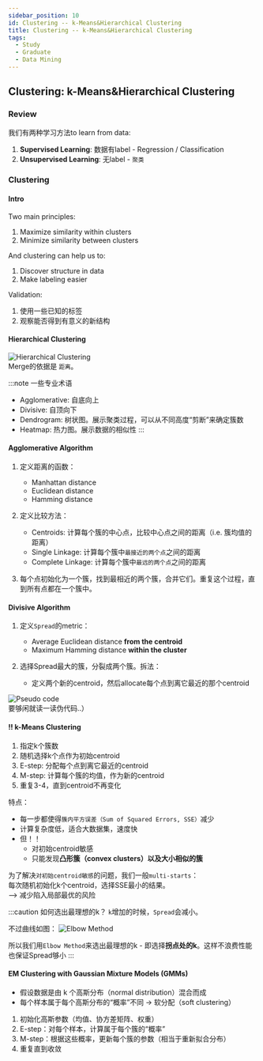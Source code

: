 ```yaml
---
sidebar_position: 10
id: Clustering -- k-Means&Hierarchical Clustering
title: Clustering -- k-Means&Hierarchical Clustering
tags:
  - Study
  - Graduate
  - Data Mining
---
```



## Clustering: k-Means&Hierarchical Clustering

### Review

我们有两种学习方法to learn from data:
1. **Supervised Learning**: 数据有label - Regression / Classification
2. **Unsupervised Learning**: 无label - `聚类`


### Clustering

#### Intro

Two main principles:
1. Maximize similarity within clusters
2. Minimize similarity between clusters

And clustering can help us to:
1. Discover structure in data
2. Make labeling easier

Validation:
1. 使用一些已知的标签
2. 观察能否得到有意义的新结构


#### Hierarchical Clustering
![Hierarchical Clustering](https://jcqn.oss-cn-beijing.aliyuncs.com/img_blog/514DM/514DM_25.png)  
Merge的依据是 `距离`。

:::note 一些专业术语
- Agglomerative: 自底向上
- Divisive: 自顶向下
- Dendrogram: 树状图。展示聚类过程，可以从不同高度“剪断”来确定簇数
- Heatmap: 热力图。展示数据的相似性
:::

#### Agglomerative Algorithm
1. 定义距离的函数：
    - Manhattan distance
    - Euclidean distance
    - Hamming distance

2. 定义比较方法：
    - Centroids: 计算每个簇的中心点，比较中心点之间的距离（i.e. 簇均值的距离）
    - Single Linkage: 计算每个簇中`最接近的两个点`之间的距离
    - Complete Linkage: 计算每个簇中`最远的两个点`之间的距离

3. 每个点初始化为一个簇，找到最相近的两个簇，合并它们。重复这个过程，直到所有点都在一个簇中。


#### Divisive Algorithm
1. 定义`Spread`的metric：
    - Average Euclidean distance **from the centroid**
    - Maximum Hamming distance **within the cluster**

2. 选择Spread最大的簇，分裂成两个簇。拆法：
    - 定义两个新的centroid，然后allocate每个点到离它最近的那个centroid

![Pseudo code](https://jcqn.oss-cn-beijing.aliyuncs.com/img_blog/514DM/514DM_26.png)  
要够闲就读一读伪代码..）


#### !! k-Means Clustering

1. 指定k个簇数
2. 随机选择k个点作为初始centroid
3. E-step: 分配每个点到离它最近的centroid
4. M-step: 计算每个簇的均值，作为新的centroid
5. 重复3-4，直到centroid不再变化

特点：
- 每一步都使得`簇内平方误差（Sum of Squared Errors, SSE）`减少
- 计算复杂度低，适合大数据集，速度快
- 但！！
    - 对初始centroid敏感
    - 只能发现**凸形簇（convex clusters）**以及**大小相似的簇**

为了解决`对初始centroid敏感`的问题，我们一般`multi-starts`：  
每次随机初始化k个centroid，选择SSE最小的结果。  
--> 减少陷入局部最优的风险

:::caution 如何选出最理想的k？
`k`增加的时候，`Spread`会减小。

不过曲线如图：
![Elbow Method](https://jcqn.oss-cn-beijing.aliyuncs.com/img_blog/514DM/514DM_27.png)

所以我们用`Elbow Method`来选出最理想的k - 即选择**拐点处的k**。这样不浪费性能也保证Spread够小
:::

#### EM Clustering with Gaussian Mixture Models (GMMs)
- 假设数据是由 k 个高斯分布（normal distribution）混合而成
- 每个样本属于每个高斯分布的“概率”不同 -> 软分配（soft clustering）

1. 初始化高斯参数（均值、协方差矩阵、权重）
2. E-step：对每个样本，计算属于每个簇的“概率”
3. M-step：根据这些概率，更新每个簇的参数（相当于重新拟合分布）
4. 重复直到收敛